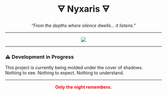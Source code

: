 <h1 align="center">🜃 Nyxaris 🜃</h1>

<p align="center"><i>“From the depths where silence dwells... it listens.”</i></p>

---

<p align="center">
  <img src="https://capsule-render.vercel.app/api?type=waving&color=7F00FF,000000&height=200&section=header&text=Nyxaris%20C2&fontColor=FFFFFF&fontSize=40&animation=fadeIn" />
</p>

---

### ⚠️ Development in Progress
This project is currently being molded under the cover of shadows.  
Nothing to see. Nothing to expect. Nothing to understand.

---

<p align="center">
  <b><span style="color:#FF0000;">Only the night remembers.</span></b>
</p>
